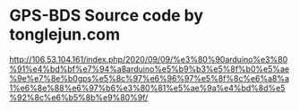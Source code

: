 # GPS-BDS Source code by tonglejun.com
http://106.53.104.161/index.php/2020/09/09/%e3%80%90arduino%e3%80%91%e4%bd%bf%e7%94%a8arduino%e5%b9%b3%e5%8f%b0%e5%ae%9e%e7%8e%b0gps%e5%8c%97%e6%96%97%e5%8f%8c%e6%a8%a1%e6%8e%88%e6%97%b6%e3%80%81%e5%ae%9a%e4%bd%8d%e5%92%8c%e6%b5%8b%e9%80%9f/
